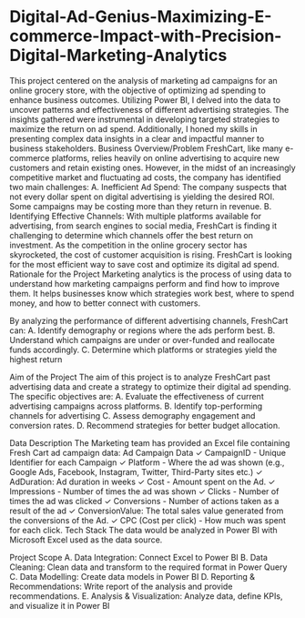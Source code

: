 # Digital-Ad-Genius-Maximizing-E-commerce-Impact-with-Precision-Digital-Marketing-Analytics

This project centered on the analysis of marketing ad campaigns for an online grocery store, with the objective of optimizing ad spending to enhance business outcomes. Utilizing Power BI, I delved into the data to uncover patterns and effectiveness of different advertising strategies. The insights gathered were instrumental in developing targeted strategies to maximize the return on ad spend. Additionally, I honed my skills in presenting complex data insights in a clear and impactful manner to business stakeholders.
Business Overview/Problem
FreshCart, like many e-commerce platforms, relies heavily on online advertising to acquire new customers and retain existing ones. However, in the midst of an increasingly competitive market and fluctuating ad costs, the company has identified two main challenges:
A. Inefficient Ad Spend: The company suspects that not every dollar spent on digital advertising is yielding the desired ROI. Some campaigns may be costing more than they return in revenue.
B. Identifying Effective Channels: With multiple platforms available for advertising, from search engines to social media, FreshCart is finding it challenging to determine which channels offer the best return on investment.
As the competition in the online grocery sector has skyrocketed, the cost of customer acquisition is rising. FreshCart is looking for the most efficient way to save cost and optimize its digital ad spend.
Rationale for the Project
Marketing analytics is the process of using data to understand how marketing campaigns perform and find how to improve them. It helps businesses know which strategies work best, where to spend money, and how to better connect with customers.

By analyzing the performance of different advertising channels, FreshCart can:
A. Identify demography or regions where the ads perform best.
B. Understand which campaigns are under or over-funded and reallocate funds accordingly.
C. Determine which platforms or strategies yield the highest return

Aim of the Project
The aim of this project is to analyze FreshCart past advertising data and create a strategy to optimize their digital ad spending. The specific objectives are:
A. Evaluate the effectiveness of current advertising campaigns across platforms.
B. Identify top-performing channels for advertising
C. Assess demography engagement and conversion rates.
D. Recommend strategies for better budget allocation.

Data Description
The Marketing team has provided an Excel file containing Fresh Cart ad campaign data: 
Ad Campaign Data
✓ CampaignID - Unique Identifier for each Campaign
✓ Platform - Where the ad was shown (e.g., Google Ads, Facebook, Instagram, Twitter, Third-Party sites etc.)
✓ AdDuration: Ad duration in weeks
✓ Cost - Amount spent on the Ad.
✓ Impressions - Number of times the ad was shown
✓ Clicks - Number of times the ad was clicked
✓ Conversions - Number of actions taken as a result of the ad
✓ ConversionValue: The total sales value generated from the conversions of the Ad.
✓ CPC (Cost per click) - How much was spent for each click.
Tech Stack
The data would be analyzed in Power BI with Microsoft Excel used as the data source.

Project Scope
A. Data Integration: Connect Excel to Power BI
B. Data Cleaning: Clean data and transform to the required format in Power Query
C. Data Modelling: Create data models in Power BI
D. Reporting & Recommendations: Write report of the analysis and provide recommendations.
E. Analysis & Visualization: Analyze data, define KPIs, and visualize it in Power BI
